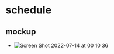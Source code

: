 # schedule

## mockup

- ![Screen Shot 2022-07-14 at 00 10 36](https://user-images.githubusercontent.com/99931043/178896772-5808ced5-8ee0-4e21-885d-8662fa6cf9b9.png)
